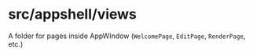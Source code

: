 # src/appshell/views

A folder for pages inside AppWIndow (`WelcomePage`, `EditPage`, `RenderPage`, etc.)